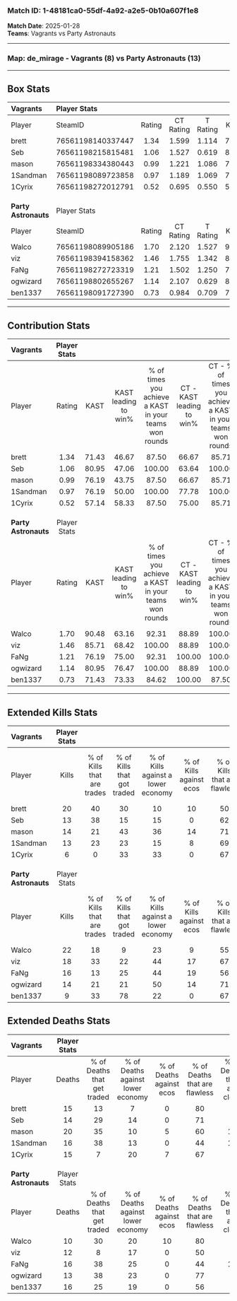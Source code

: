 ### Match ID: 1-48181ca0-55df-4a92-a2e5-0b10a607f1e8  
**Match Date**: 2025-01-28  
**Teams**: Vagrants vs Party Astronauts  

---  

### **Map**: de_mirage - Vagrants (8) vs Party Astronauts (13)  
---  

## Box Stats  

| **Vagrants**         | Player Stats      |        |           |          |       |      |       |         |        |      |     |
| :- | :- | :-: | :-: | :-: | :-: | :-: | :-: | :-: | :-: | :-: | :-: |
| Player               | SteamID           | Rating | CT Rating | T Rating | KAST  | ADR  | Kills | Assists | Deaths | K/D  | HS% |
| brett                | 76561198140337447 |  1.34  |   1.599   |  1.114   | 71.43 | 95.3 |  20   |    2    |   15   | 1.33 | 30  |
| Seb                  | 76561198215815481 |  1.06  |   1.527   |  0.619   | 80.95 | 65.0 |  13   |    4    |   14   | 0.93 | 38  |
| mason                | 76561198334380443 |  0.99  |   1.221   |  1.086   | 76.19 | 84.6 |  14   |    6    |   20   | 0.70 | 64  |
| 1Sandman             | 76561198089723858 |  0.97  |   1.189   |  1.069   | 76.19 | 65.3 |  13   |    4    |   16   | 0.81 | 46  |
| 1Cyrix               | 76561198272012791 |  0.52  |   0.695   |  0.550   | 57.14 | 49.5 |   6   |    3    |   15   | 0.40 | 16  |
|                      |                   |        |           |          |       |      |       |         |        |      |     |
|                      |                   |        |           |          |       |      |       |         |        |      |     |
|                      |                   |        |           |          |       |      |       |         |        |      |     |
| **Party Astronauts** | Player Stats      |        |           |          |       |      |       |         |        |      |     |
| Player               | SteamID           | Rating | CT Rating | T Rating | KAST  | ADR  | Kills | Assists | Deaths | K/D  | HS% |
| Walco                | 76561198089905186 |  1.70  |   2.120   |  1.527   | 90.48 | 98.7 |  22   |    3    |   10   | 2.20 | 36  |
| viz                  | 76561198394158362 |  1.46  |   1.755   |  1.342   | 85.71 | 93.2 |  18   |    7    |   12   | 1.50 | 50  |
| FaNg                 | 76561198272723319 |  1.21  |   1.502   |  1.250   | 76.19 | 94.5 |  16   |    7    |   16   | 1.00 | 50  |
| ogwizard             | 76561198802655267 |  1.14  |   2.107   |  0.629   | 80.95 | 69.6 |  14   |    3    |   13   | 1.08 | 21  |
| ben1337              | 76561198091727390 |  0.73  |   0.984   |  0.709   | 71.43 | 49.6 |   9   |    4    |   16   | 0.56 | 55  |
---  

## Contribution Stats  

| **Vagrants**         | Player Stats |       |                      |                                                        |                           |                                                             |                          |                                                            |
| :- | :-: | :-: | :-: | :-: | :-: | :-: | :-: | :-: |
| Player               |    Rating    | KAST  | KAST leading to win% | % of times you achieve a KAST in your teams won rounds | CT - KAST leading to win% | CT - % of times you achieve a KAST in your teams won rounds | T - KAST leading to win% | T - % of times you achieve a KAST in your teams won rounds |
| brett                |     1.34     | 71.43 |        46.67         |                         87.50                          |           66.67           |                            85.71                            |          16.67           |                           100.00                           |
| Seb                  |     1.06     | 80.95 |        47.06         |                         100.00                         |           63.64           |                           100.00                            |          16.67           |                           100.00                           |
| mason                |     0.99     | 76.19 |        43.75         |                         87.50                          |           66.67           |                            85.71                            |          14.29           |                           100.00                           |
| 1Sandman             |     0.97     | 76.19 |        50.00         |                         100.00                         |           77.78           |                           100.00                            |          14.29           |                           100.00                           |
| 1Cyrix               |     0.52     | 57.14 |        58.33         |                         87.50                          |           75.00           |                            85.71                            |          25.00           |                           100.00                           |
|                      |              |       |                      |                                                        |                           |                                                             |                          |                                                            |
|                      |              |       |                      |                                                        |                           |                                                             |                          |                                                            |
|                      |              |       |                      |                                                        |                           |                                                             |                          |                                                            |
| **Party Astronauts** | Player Stats |       |                      |                                                        |                           |                                                             |                          |                                                            |
| Player               |    Rating    | KAST  | KAST leading to win% | % of times you achieve a KAST in your teams won rounds | CT - KAST leading to win% | CT - % of times you achieve a KAST in your teams won rounds | T - KAST leading to win% | T - % of times you achieve a KAST in your teams won rounds |
| Walco                |     1.70     | 90.48 |        63.16         |                         92.31                          |           88.89           |                           100.00                            |          40.00           |                           80.00                            |
| viz                  |     1.46     | 85.71 |        68.42         |                         100.00                         |           88.89           |                           100.00                            |          50.00           |                           100.00                           |
| FaNg                 |     1.21     | 76.19 |        75.00         |                         92.31                          |          100.00           |                           100.00                            |          50.00           |                           80.00                            |
| ogwizard             |     1.14     | 80.95 |        76.47         |                         100.00                         |           88.89           |                           100.00                            |          62.50           |                           100.00                           |
| ben1337              |     0.73     | 71.43 |        73.33         |                         84.62                          |          100.00           |                            87.50                            |          50.00           |                           80.00                            |
---  

## Extended Kills Stats  

| **Vagrants**         | Player Stats |                            |                            |                                    |                         |                              |                                 |                                       |                    |           |
| :- | :-: | :-: | :-: | :-: | :-: | :-: | :-: | :-: | :-: | :-: |
| Player               |    Kills     | % of Kills that are trades | % of Kills that got traded | % of Kills against a lower economy | % of Kills against ecos | % of Kills that are flawless | % of Kills that are close duels | % of Kills that are assisted by flash | Pistol Round Kills | AWP Kills |
| brett                |      20      |             40             |             30             |                 10                 |           10            |              50              |               10                |                  10                   |         0          |     2     |
| Seb                  |      13      |             38             |             15             |                 15                 |            0            |              62              |                0                |                   0                   |         0          |     1     |
| mason                |      14      |             21             |             43             |                 36                 |           14            |              71              |                0                |                   0                   |         0          |     3     |
| 1Sandman             |      13      |             23             |             23             |                 15                 |            8            |              69              |                8                |                   0                   |         0          |     2     |
| 1Cyrix               |      6       |             0              |             33             |                 33                 |            0            |              67              |               17                |                   0                   |         3          |     3     |
|                      |              |                            |                            |                                    |                         |                              |                                 |                                       |                    |           |
|                      |              |                            |                            |                                    |                         |                              |                                 |                                       |                    |           |
|                      |              |                            |                            |                                    |                         |                              |                                 |                                       |                    |           |
| **Party Astronauts** | Player Stats |                            |                            |                                    |                         |                              |                                 |                                       |                    |           |
| Player               |    Kills     | % of Kills that are trades | % of Kills that got traded | % of Kills against a lower economy | % of Kills against ecos | % of Kills that are flawless | % of Kills that are close duels | % of Kills that are assisted by flash | Pistol Round Kills | AWP Kills |
| Walco                |      22      |             18             |             9              |                 23                 |            9            |              55              |                9                |                   0                   |         0          |     2     |
| viz                  |      18      |             33             |             22             |                 44                 |           17            |              67              |                0                |                   6                   |         0          |     0     |
| FaNg                 |      16      |             13             |             25             |                 44                 |           19            |              56              |                6                |                   0                   |         0          |     0     |
| ogwizard             |      14      |             21             |             21             |                 50                 |           14            |              71              |                7                |                   7                   |         6          |     1     |
| ben1337              |      9       |             33             |             78             |                 22                 |            0            |              67              |               11                |                   0                   |         0          |     0     |
## Extended Deaths Stats  

| **Vagrants**         | Player Stats |                             |                                   |                          |                               |                            |                           |               |
| :- | :-: | :-: | :-: | :-: | :-: | :-: | :-: | :-: |
| Player               |    Deaths    | % of Deaths that get traded | % of Deaths against lower economy | % of Deaths against ecos | % of Deaths that are flawless | % of Deaths that are close | % of Deaths while blinded | Deaths to AWP |
| brett                |      15      |             13              |                 7                 |            0             |              80               |             0              |             0             |       0       |
| Seb                  |      14      |             29              |                14                 |            0             |              71               |             7              |             7             |       0       |
| mason                |      20      |             35              |                10                 |            5             |              60               |             10             |             0             |       2       |
| 1Sandman             |      16      |             38              |                13                 |            0             |              44               |             13             |             0             |       3       |
| 1Cyrix               |      15      |              7              |                20                 |            7             |              67               |             0              |             7             |       1       |
|                      |              |                             |                                   |                          |                               |                            |                           |               |
|                      |              |                             |                                   |                          |                               |                            |                           |               |
|                      |              |                             |                                   |                          |                               |                            |                           |               |
| **Party Astronauts** | Player Stats |                             |                                   |                          |                               |                            |                           |               |
| Player               |    Deaths    | % of Deaths that get traded | % of Deaths against lower economy | % of Deaths against ecos | % of Deaths that are flawless | % of Deaths that are close | % of Deaths while blinded | Deaths to AWP |
| Walco                |      10      |             30              |                20                 |            10            |              80               |             0              |             0             |       0       |
| viz                  |      12      |              8              |                17                 |            0             |              50               |             0              |             8             |       1       |
| FaNg                 |      16      |             38              |                25                 |            0             |              44               |             19             |             0             |       2       |
| ogwizard             |      13      |             38              |                23                 |            0             |              77               |             8              |             8             |       0       |
| ben1337              |      16      |             25              |                19                 |            0             |              56               |             0              |             0             |       0       |
